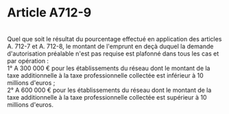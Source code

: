 # Article A712-9

<p><br/>Quel que soit le résultat du pourcentage effectué en application des articles A. 712-7 et A. 712-8, le montant de l'emprunt en deçà duquel la demande d'autorisation préalable n'est pas requise est plafonné dans tous les cas et par opération : <br/>1° A 300 000 € pour les établissements du réseau dont le montant de la taxe additionnelle à la taxe professionnelle collectée est inférieur à 10 millions d'euros ; <br/>2° A 600 000 € pour les établissements du réseau dont le montant de la taxe additionnelle à la taxe professionnelle collectée est supérieur à 10 millions d'euros.</p>